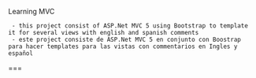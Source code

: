 Learning MVC 

     - this project consist of ASP.Net MVC 5 using Bootstrap to template it for several views with english and spanish comments 
     - este project consiste de ASP.Net MVC 5 en conjunto con Boostrap para hacer templates para las vistas con commentarios en Ingles y español 


===
